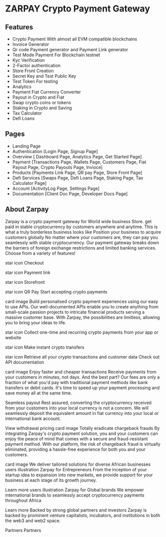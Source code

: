 # ZARPAY Crypto Payment Gateway

## Features

* Crypto Payment With almost all EVM compatible blockchains
* Invoice Generator
* Qr code Payment generator and Payment Link generator
* Test Mode Payment For Blockchain testnet
* Kyc Verification
* 2-Factor authentication
* Store Front Creation
* Secret Key and Test Public Key
* Test Token For testing
* Analytics
* Payment Fiat Currency Converter
* Payout in Crypto and Fiat
* Swap crypto coins or tokens
* Staking in Crypto and Saving
* Tax Calculator
* Defi Loans


## Pages
* Landing Page
* Authentication [Login Page, Signup Page]
* Overview [ Dashboard Page, Analytics Page, Get Started Page]
* Payment [Transactions Page, Wallets Page, Customers Page, Fiat Payout Page, Crypto Payouts Page, Invioce]
* Products [Payments Link Page, QR pay Page, Store Front Page]
* Defi Services [Swaps Page, Defi Loans Page, Staking Page, Tax Calculator Page]
* Account [ActivityLog Page, Settings Page]
* Documentation [Client Doc Page, Developer Docs Page]


## About Zarpay

Zarpay is a crypto payment gateway for World wide business Store. get paid in stable cryptocurrency by customers anywhere and anytime.
This is what a truly borderless business looks like
Position your business to acquire customers globally
No matter where your customers are, they can pay you seamlessly with stable cryptocurrency. Our payment gateway breaks down the barriers of foreign exchange restrictions and limited banking services. Choose from a variety of features!


star icon
Checkout

star icon
Payment link

star icon
Storefront

star icon
QR Pay
Start accepting crypto payments

card image
Build personalised crypto payment experiences using our easy to use APIs.
Our well-documented APIs enable you to create anything from small-scale passion projects to intricate financial products serving a massive customer base. With Zarpay, the possibilities are limitless, allowing you to bring your ideas to life.


star icon
Collect one-time and recurring crypto payments from your app or website

star icon
Make instant crypto transfers

star icon
Retrieve all your crypto transactions and customer data
Check out API documentation

card image
Enjoy faster and cheaper transactions
Receive payments from your customers in minutes, not days. And the best part? Our fees are only a fraction of what you'd pay with traditional payment methods like bank transfers or debit cards. It's time to speed up your payment processing and save money all at the same time.

Seamless payout
Rest assured, converting the cryptocurrency received from your customers into your local currency is not a concern. We will seamlessly deposit the equivalent amount in fiat currency into your local or international bank account.

View withdrawal pricing
card image
Totally eradicate chargeback frauds
By integrating Zarpay's crypto payment solution, you and your customers can enjoy the peace of mind that comes with a secure and fraud-resistant payment method. With our platform, the risk of chargeback fraud is virtually eliminated, providing a hassle-free experience for both you and your customers.

card image
We deliver tailored solutions for diverse African businesses
users illustration
Zarpay for Entrepreneurs
From the inception of your startup idea to expansion into new markets, we provide support for your business at each stage of its growth journey.

Learn more
users illustration
Zarpay for Global brands
We empower international brands to seamlessly accept cryptocurrency payments throughout Africa

Learn more
Backed by strong global partners and investors
Zarpay is backed by prominent venture capitalists, incubators, and institutions in both the web3 and web2 space.

Partners
Partners
